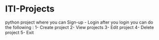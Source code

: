 # ITI-Projects
python project where you can Sign-up - Login 
after you login you can do the following :
                                          1- Create project
                                          2- View projects
                                          3- Edit project
                                          4- Delete project
                                          5- Exit
                                          
                                          

